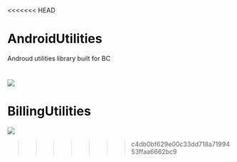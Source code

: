 <<<<<<< HEAD
# AndroidUtilities
Androud utilities library built for BC

[![](https://jitpack.io/v/jairrab/AndroidUtilities.svg)](https://jitpack.io/#jairrab/AndroidUtilities)
=======
# BillingUtilities

[![](https://jitpack.io/v/jairrab/BillingUtilities.svg)](https://jitpack.io/#jairrab/BillingUtilities)
>>>>>>> c4db0bf629e00c33dd718a7199453ffaa6662bc9
